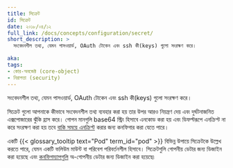 ```yaml
---
title: সিক্রেট
id: সিক্রেট
date: ২০১৮/০৪/১২
full_link: /docs/concepts/configuration/secret/
short_description: >
  সংবেদনশীল তথ্য, যেমন পাসওয়ার্ড, OAuth টোকেন এবং ssh কী(keys) গুলো সংরক্ষণ করে।

aka:
tags:
- কোর-অবজেক্ট (core-object)
- নিরাপত্তা (security)
---
```

সংবেদনশীল তথ্য, যেমন পাসওয়ার্ড, OAuth টোকেন এবং ssh কী(keys) গুলো সংরক্ষণ করে।

<!--more-->

সিক্রেট গুলো আপনাকে কীভাবে সংবেদনশীল তথ্য ব্যবহার করা হয় তার উপর আরও নিয়ন্ত্রণ দেয় এবং দুর্ঘটনাজনিত এক্সপোজারের ঝুঁকি হ্রাস করে। গোপন মানগুলি base64 স্ট্রিং হিসাবে এনকোড করা হয় এবং ডিফল্টরূপে এনক্রিপ্ট না করে সংরক্ষণ করা হয় তবে [বাকি সময়ে এনক্রিপ্ট](/docs/tasks/administer-cluster/encrypt-data/#ensure-all-secrets-are-encrypted) করার জন্য কনফিগার করা যেতে পারে।

একটি {{< glossary_tooltip text="Pod" term_id="pod" >}} বিভিন্ন উপায়ে সিক্রেটকে উল্লেখ করতে পারে, যেমন একটি ভলিউম মাউন্ট বা পরিবেশ পরিবর্তনশীল হিসাবে। সিক্রেটগুলি গোপনীয় ডেটার জন্য ডিজাইন করা হয়েছে এবং [কনফিগম্যাপগুলি](/docs/tasks/configure-pod-container/configure-pod-configmap/) অ-গোপনীয় ডেটার জন্য ডিজাইন করা হয়েছে৷

